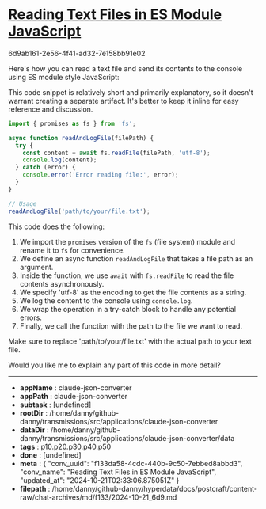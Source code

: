 # [Reading Text Files in ES Module JavaScript](https://claude.ai/chat/f133da58-4cdc-440b-9c50-7ebbed8abbd3)

6d9ab161-2e56-4f41-ad32-7e158bb91e02

 Here's how you can read a text file and send its contents to the console using ES module style JavaScript:

<antThinking>This code snippet is relatively short and primarily explanatory, so it doesn't warrant creating a separate artifact. It's better to keep it inline for easy reference and discussion.</antThinking>

```javascript
import { promises as fs } from 'fs';

async function readAndLogFile(filePath) {
  try {
    const content = await fs.readFile(filePath, 'utf-8');
    console.log(content);
  } catch (error) {
    console.error('Error reading file:', error);
  }
}

// Usage
readAndLogFile('path/to/your/file.txt');
```

This code does the following:

1. We import the `promises` version of the `fs` (file system) module and rename it to `fs` for convenience.
2. We define an async function `readAndLogFile` that takes a file path as an argument.
3. Inside the function, we use `await` with `fs.readFile` to read the file contents asynchronously.
4. We specify 'utf-8' as the encoding to get the file contents as a string.
5. We log the content to the console using `console.log`.
6. We wrap the operation in a try-catch block to handle any potential errors.
7. Finally, we call the function with the path to the file we want to read.

Make sure to replace 'path/to/your/file.txt' with the actual path to your text file.

Would you like me to explain any part of this code in more detail?

---

* **appName** : claude-json-converter
* **appPath** : claude-json-converter
* **subtask** : [undefined]
* **rootDir** : /home/danny/github-danny/transmissions/src/applications/claude-json-converter
* **dataDir** : /home/danny/github-danny/transmissions/src/applications/claude-json-converter/data
* **tags** : p10.p20.p30.p40.p50
* **done** : [undefined]
* **meta** : {
  "conv_uuid": "f133da58-4cdc-440b-9c50-7ebbed8abbd3",
  "conv_name": "Reading Text Files in ES Module JavaScript",
  "updated_at": "2024-10-21T02:33:06.875051Z"
}
* **filepath** : /home/danny/github-danny/hyperdata/docs/postcraft/content-raw/chat-archives/md/f133/2024-10-21_6d9.md